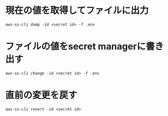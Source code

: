 # 現在の値を取得してファイルに出力

```
aws-ss-cli dump -id <secret id> -f .env
```

# ファイルの値をsecret managerに書き出す

```
aws-ss-cli change -id <secret id> -f .env
```

# 直前の変更を戻す

```
aws-ss-cli revert -id <secret id>
```
